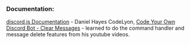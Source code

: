 ### Documentation:

<a href="https://discordjs.guide/#before-you-begin">discord.js Documentation</a> - Daniel Hayes
<a hred="https://www.youtube.com/watch?v=bNouIznypvM">CodeLyon</a>, <a href="https://www.youtube.com/watch?v=INQgI-MQcj0">Code Your Own Discord Bot - Clear Messages</a> - learned to do the command handler and message delete features from his youtube videos.